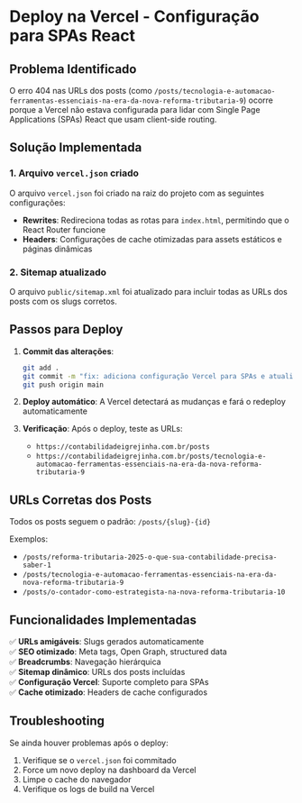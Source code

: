 # Deploy na Vercel - Configuração para SPAs React

## Problema Identificado

O erro 404 nas URLs dos posts (como `/posts/tecnologia-e-automacao-ferramentas-essenciais-na-era-da-nova-reforma-tributaria-9`) ocorre porque a Vercel não estava configurada para lidar com Single Page Applications (SPAs) React que usam client-side routing.

## Solução Implementada

### 1. Arquivo `vercel.json` criado

O arquivo `vercel.json` foi criado na raiz do projeto com as seguintes configurações:

- **Rewrites**: Redireciona todas as rotas para `index.html`, permitindo que o React Router funcione
- **Headers**: Configurações de cache otimizadas para assets estáticos e páginas dinâmicas

### 2. Sitemap atualizado

O arquivo `public/sitemap.xml` foi atualizado para incluir todas as URLs dos posts com os slugs corretos.

## Passos para Deploy

1. **Commit das alterações**:
   ```bash
   git add .
   git commit -m "fix: adiciona configuração Vercel para SPAs e atualiza sitemap"
   git push origin main
   ```

2. **Deploy automático**: A Vercel detectará as mudanças e fará o redeploy automaticamente

3. **Verificação**: Após o deploy, teste as URLs:
   - `https://contabilidadeigrejinha.com.br/posts`
   - `https://contabilidadeigrejinha.com.br/posts/tecnologia-e-automacao-ferramentas-essenciais-na-era-da-nova-reforma-tributaria-9`

## URLs Corretas dos Posts

Todos os posts seguem o padrão: `/posts/{slug}-{id}`

Exemplos:
- `/posts/reforma-tributaria-2025-o-que-sua-contabilidade-precisa-saber-1`
- `/posts/tecnologia-e-automacao-ferramentas-essenciais-na-era-da-nova-reforma-tributaria-9`
- `/posts/o-contador-como-estrategista-na-nova-reforma-tributaria-10`

## Funcionalidades Implementadas

✅ **URLs amigáveis**: Slugs gerados automaticamente  
✅ **SEO otimizado**: Meta tags, Open Graph, structured data  
✅ **Breadcrumbs**: Navegação hierárquica  
✅ **Sitemap dinâmico**: URLs dos posts incluídas  
✅ **Configuração Vercel**: Suporte completo para SPAs  
✅ **Cache otimizado**: Headers de cache configurados  

## Troubleshooting

Se ainda houver problemas após o deploy:

1. Verifique se o `vercel.json` foi commitado
2. Force um novo deploy na dashboard da Vercel
3. Limpe o cache do navegador
4. Verifique os logs de build na Vercel